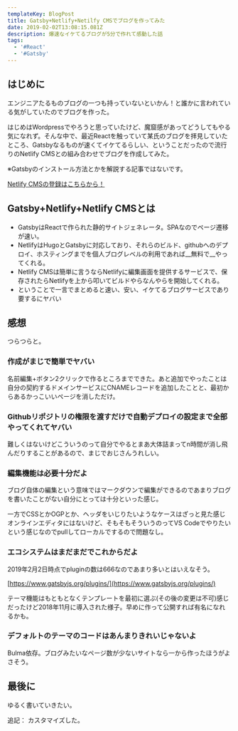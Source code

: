 ```yaml
---
templateKey: BlogPost
title: Gatsby+Netlify+Netilfy CMSでブログを作ってみた
date: 2019-02-02T13:08:15.081Z
description: 爆速なイケてるブログが5分で作れて感動した話
tags:
  - '#React'
  - '#Gatsby'
---
```

## はじめに
エンジニアたるものブログの一つも持っていないといかん！と誰かに言われている気がしていたのでブログを作った。

はじめはWordpressでやろうと思っていたけど、魔窟感があってどうしてもやる気になれず。そんな中で、最近Reactを触っていて某氏のブログを拝見していたところ、Gatsbyなるものが速くてイケてるらしい、ということだったので流行りのNetlify CMSとの組み合わせでブログを作成してみた。

※Gatsbyのインストール方法とかを解説する記事ではないです。

[Netlify CMSの登録はこちらから！](https://www.netlifycms.org/)

## Gatsby+Netlify+Netlify CMSとは
- GatsbyはReactで作られた静的サイトジェネレータ。SPAなのでページ遷移が速い。
- NetlifyはHugoとGatsbyに対応しており、それらのビルド、githubへのデプロイ、ホスティングまでを個人ブログレベルの利用であれば__無料で__やってくれる。
- Netlify CMSは簡単に言うならNetlifyに編集画面を提供するサービスで、保存されたらNetlifyを上から叩いてビルドやらなんやらを開始してくれる。
- ということで一言でまとめると速い、安い、イケてるブログサービスであり要するにヤバい

## 感想
つらつらと。
### 作成がまじで簡単でヤバい
名前編集+ボタン2クリックで作るところまでできた。あと追加でやったことは自分の契約するドメインサービスにCNAMEレコードを追加したことと、最初からあるかっこいいページを消しただけ。

### Githubリポジトリの権限を渡すだけで自動デプロイの設定まで全部やってくれてヤバい
難しくはないけどこういうのって自分でやるとまあ大体詰まってn時間が消し飛んだりすることがあるので、まじでおじさんうれしい。

### 編集機能は必要十分だよ
ブログ自体の編集という意味ではマークダウンで編集ができるのであまりブログを書いたことがない自分にとっては十分といった感じ。

一方でCSSとかOGPとか、ヘッダをいじりたいようなケースはざっと見た感じオンラインエディタにはないけど、そもそもそういうのってVS Codeでやりたいという感じなのでpullしてローカルでするので問題なし。

### エコシステムはまだまだでこれからだよ
2019年2月2日時点でpluginの数は666なのであまり多いとはいえなそう。

[https://www.gatsbyjs.org/plugins/](https://www.gatsbyjs.org/plugins/)

テーマ機能はもともとなくテンプレートを最初に選ぶ(その後の変更は不可)感じだったけど2018年11月に導入された様子。早めに作って公開すれば有名になれるかも。

### デフォルトのテーマのコードはあんまりきれいじゃないよ
Bulma依存。ブログみたいなページ数が少ないサイトなら一から作ったほうがよさそう。

## 最後に
ゆるく書いていきたい。

追記：
カスタマイズした。
